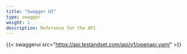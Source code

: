 ```yaml
---
title: "Swagger UI"
type: swagger
weight: 1
description: Reference for the API
---
```


{{< swaggerui src="https://api.testandset.com/api/v1/openapi.yaml" >}}